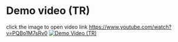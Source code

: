 # Demo video (TR)
click the image to open video
link https://www.youtube.com/watch?v=PQBo1M7sRv0
[![Demo Video (TR)](https://img.youtube.com/vi/PQBo1M7sRv0/0.jpg)](https://www.youtube.com/watch?v=PQBo1M7sRv0)
